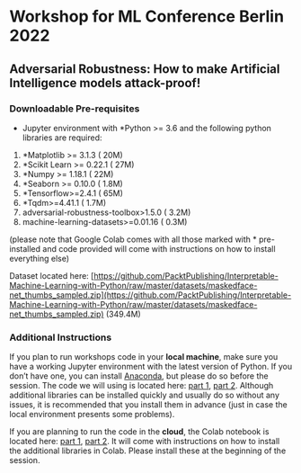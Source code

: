 # Workshop for ML Conference Berlin 2022
## Adversarial Robustness: How to make Artificial Intelligence models attack-proof!

### Downloadable Pre-requisites

- Jupyter environment with *Python >= 3.6 and the following python libraries are required:

1. *Matplotlib >= 3.1.3		( 20M)
2. *Scikit Learn >= 0.22.1		( 27M)
3. *Numpy >= 1.18.1	( 22M)
4. *Seaborn >= 0.10.0		( 1.8M)
5. *Tensorflow>=2.4.1       ( 65M)
6. *Tqdm>=4.41.1		( 1.7M)
7. adversarial-robustness-toolbox>1.5.0 		( 3.2M)
8. machine-learning-datasets>=0.01.16		(  0.3M)

 (please note that Google Colab comes with all those marked with * pre-installed and code provided will come with instructions on how to install everything else)
 
Dataset located here: [https://github.com/PacktPublishing/Interpretable-Machine-Learning-with-Python/raw/master/datasets/maskedface-net_thumbs_sampled.zip](https://github.com/PacktPublishing/Interpretable-Machine-Learning-with-Python/raw/master/datasets/maskedface-net_thumbs_sampled.zip) (349.4M)

### Additional Instructions

If you plan to run workshops code in your **local machine**, make sure you have a working Jupyter environment with the latest version of Python. If you don’t have one, you can install [Anaconda](https://www.anaconda.com/products/individual), but please do so before the session. The code we will using is located here: [part 1](https://github.com/smasis001/mlconf-2022/blob/main/notebooks/Masks_part1.ipynb), [part 2](https://github.com/smasis001/mlconf-2022/blob/main/notebooks/Masks_part2.ipynb). Although additional libraries can be installed quickly and usually do so without any issues, it is recommended that you install them in advance (just in case the local environment presents some problems).

If you are planning to run the code in the **cloud**, the Colab notebook is located here: [part 1](https://colab.research.google.com/drive/1wmIzWcTJvBMStYzXA4ckrZZh65Ltra4L?usp=sharing), [part 2](https://colab.research.google.com/drive/1GPnuvS7O1lNjRwkJU8ExfkGQHjDRdlJc?usp=sharing). It will come with instructions on how to install the additional libraries in Colab. Please install these at the beginning of the session.